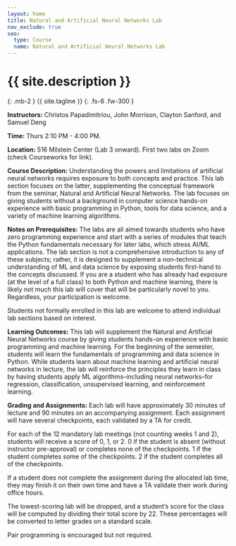 ```yaml
---
layout: home
title: Natural and Artificial Neural Networks Lab
nav_exclude: true
seo:
  type: Course
  name: Natural and Artificial Neural Networks Lab
---
```


# {{ site.description }}
{: .mb-2 }
{{ site.tagline }}
{: .fs-6 .fw-300 }

**Instructors:** Christos Papadimitriou, John Morrison, Clayton Sanford, and Samuel Deng  

**Time:** Thurs 2:10 PM - 4:00 PM.

**Location:** 516 Milstein Center (Lab 3 onward). First two labs on Zoom (check Courseworks for link).

**Course Description:** Understanding the powers and limitations of artificial neural networks requires exposure to both concepts and practice. This lab section focuses on the latter, supplementing the conceptual framework from the seminar, Natural and Artificial Neural Networks. The lab focuses on giving students without a background in computer science hands-on experience with basic programming in Python, tools for data science, and a variety of machine learning algorithms. 

**Notes on Prerequisites:** The labs are all aimed towards students who have zero programming experience and start with a series of modules that teach the Python fundamentals necessary for later labs, which stress AI/ML applications. The lab section is not a comprehensive introduction to any of these subjects; rather, it is designed to supplement a non-technical understanding of ML and data science by exposing students first-hand to the concepts discussed. If you are a student who has already had exposure (at the level of a full class) to both Python and machine learning, there is likely not much this lab will cover that will be particularly novel to you. Regardless, your participation is welcome. 

Students not formally enrolled in this lab are welcome to attend individual lab sections based on interest.

**Learning Outcomes:** This lab will supplement the Natural and Artificial Neural Networks course by giving students hands-on experience with basic programming and machine learning. For the beginning of the semester, students will learn the fundamentals of programming and data science in Python. While students learn about machine learning and artificial neural networks in lecture, the lab will reinforce the principles they learn in class by having students apply ML algorithms–including neural networks–for regression, classification, unsupervised learning, and reinforcement learning. 

**Grading and Assignments:** Each lab will have approximately 30 minutes of lecture and 90 minutes on an accompanying assignment. Each assignment will have several checkpoints, each validated by a TA for credit. 

For each of the 12 mandatory lab meetings (not counting weeks 1 and 2), students will receive a score of 0, 1, or 2. 
0 if the student is absent (without instructor pre-approval) or completes none of the checkpoints. 
1 if the student completes some of the checkpoints. 
2 if the student completes all of the checkpoints. 

If a student does not complete the assignment during the allocated lab time, they may finish it on their own time and have a TA validate their work during office hours.

The lowest-scoring lab will be dropped, and a student’s score for the class will be computed by dividing their total score by 22. These percentages will be converted to letter grades on a standard scale.

Pair programming is encouraged but not required.
